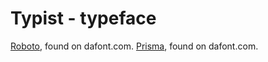 # Typist - typeface

[Roboto](https://www.dafont.com/fr/roboto.font), found on dafont.com.
[Prisma](https://www.dafont.com/fr/prisma.font), found on dafont.com.
